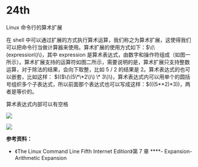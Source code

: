 # 24th

Linux 命令行的算术扩展

在 shell 中可以通过扩展的方式执行算术运算，我们称之为算术扩展，这使得我们可以把命令行当做计算器来使用。算术扩展的使用方式如下：$\(\(expression\)\)，其中 expression 是算术表达式，由数字和操作符组成（如图一所示）。算术扩展支持的运算符如图二所示，需要说明的是，算术扩展只支持整数运算，对于除法的结果，会向下取整，比如 5 / 2 的结果是 2。算术表达式的也可以嵌套，比如这样： ​$\(\($\(\(5\*\*2\)\) \* 3\)\)，算术表达式内可以用单个的圆括号组织多个子表达式，所以前面那个表达式也可以写成这样：$\(\(\(5\*\*2\)\*3\)\)，两者是等价的。

算术表达式内部可以有空格

![](https://tva1.sinaimg.cn/large/008eGmZEly1gnbbgw4wfej30em02cq31.jpg)

![](https://tva1.sinaimg.cn/large/008eGmZEly1gncm4vp8c6j308b06ot8z.jpg)

**参考资料：**

* 《The Linux Command Line Fifth Internet Edition》第 7 章 ****- Expansion-Arithmetic Expansion


